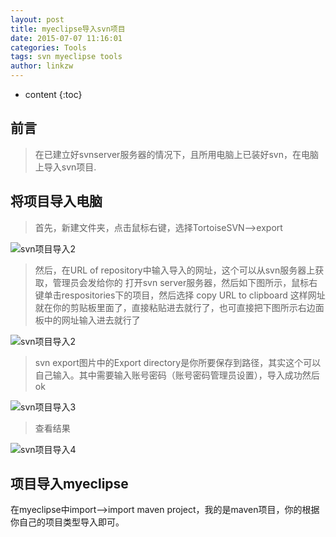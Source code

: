 ```yaml
---
layout: post
title: myeclipse导入svn项目
date: 2015-07-07 11:16:01
categories: Tools
tags: svn myeclipse tools
author: linkzw
---
```


* content
{:toc}
 
## 前言

> 在已建立好svnserver服务器的情况下，且所用电脑上已装好svn，在电脑上导入svn项目.

## 将项目导入电脑

> 首先，新建文件夹，点击鼠标右键，选择TortoiseSVN–>export

![svn项目导入2]({{"/css/pics/svn-import-1.png"}})

> 然后，在URL of repository中输入导入的网址，这个可以从svn服务器上获取，管理员会发给你的
> 打开svn server服务器，然后如下图所示，鼠标右键单击respositories下的项目，然后选择 copy URL to clipboard 这样网址就在你的剪贴板里面了，直接粘贴进去就行了，也可直接把下图所示右边面板中的网址输入进去就行了

![svn项目导入2]({{"/css/pics/svn-import-2.png"}})

> svn export图片中的Export directory是你所要保存到路径，其实这个可以自己输入。其中需要输入账号密码（账号密码管理员设置），导入成功然后ok

![svn项目导入3]({{"/css/pics/svn-import-3.png"}})

> 查看结果

![svn项目导入4]({{"/css/pics/svn-import-4.png"}})
 
 
## 项目导入myeclipse

在myeclipse中import-->import maven project，我的是maven项目，你的根据你自己的项目类型导入即可。

